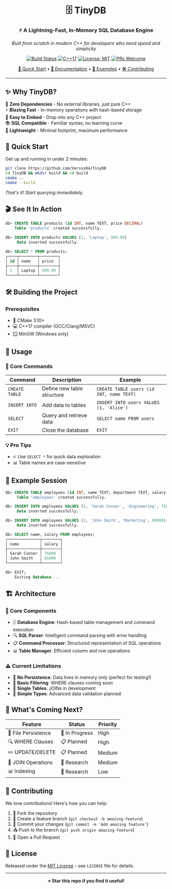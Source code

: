 <div align="center">

# 🗄️ TinyDB

### ⚡ A Lightning-Fast, In-Memory SQL Database Engine

*Built from scratch in modern C++ for developers who need speed and simplicity*

[![Build Status](https://img.shields.io/badge/build-passing-brightgreen.svg)](https://github.com)
[![C++17](https://img.shields.io/badge/C%2B%2B-17-blue.svg)](https://isocpp.org/)
[![License: MIT](https://img.shields.io/badge/License-MIT-yellow.svg)](https://opensource.org/licenses/MIT)
[![PRs Welcome](https://img.shields.io/badge/PRs-welcome-brightgreen.svg)](http://makeapullrequest.com)

[🚀 Quick Start](#-quick-start) • [📖 Documentation](#-usage) • [🎯 Examples](#-example-session) • [🛠️ Contributing](#-future-enhancements)

</div>

---

## ✨ Why TinyDB?

🎯 **Zero Dependencies** - No external libraries, just pure C++  
⚡ **Blazing Fast** - In-memory operations with hash-based storage  
🔧 **Easy to Embed** - Drop into any C++ project  
📚 **SQL Compatible** - Familiar syntax, no learning curve  
🐣 **Lightweight** - Minimal footprint, maximum performance  

## 🚀 Quick Start

Get up and running in under 2 minutes:

```bash
git clone https://github.com/Versus04/TinyDB
cd TinyDB && mkdir build && cd build
cmake .. 
cmake --build

```

*That's it! Start querying immediately.*

## 🎬 See It In Action

```sql
db> CREATE TABLE products (id INT, name TEXT, price DECIMAL)
    Table 'products' created successfully.

db> INSERT INTO products VALUES (1, 'Laptop', 999.99)
     Data inserted successfully.

db> SELECT * FROM products;
┌────┬────────┬────────┐
│ id │ name   │ price  │
├────┼────────┼────────┤
│ 1  │ Laptop │ 999.99 │
└────┴────────┴────────┘
```

## 🛠️ Building the Project

### Prerequisites
- 🔧 CMake 3.10+
- 💻 C++17 compiler (GCC/Clang/MSVC)
- 🪟 MinGW (Windows only)
## 📖 Usage

### 🎯 Core Commands

| Command | Description | Example |
|---------|-------------|---------|
| `CREATE TABLE` | Define new table structure | `CREATE TABLE users (id INT, name TEXT)` |
| `INSERT INTO` | Add data to tables | `INSERT INTO users VALUES (1, 'Alice')` |
| `SELECT` | Query and retrieve data | `SELECT name FROM users` |
| `EXIT` | Close the database | `EXIT` |

### 💡 Pro Tips
- 🔥 Use `SELECT *` for quick data exploration
- 📊 Table names are case-sensitive

## 🎯 Example Session

```sql
db> CREATE TABLE employees (id INT, name TEXT, department TEXT, salary INT);
     Table 'employees' created successfully.

db> INSERT INTO employees VALUES (1, 'Sarah Connor', 'Engineering', 75000);
     Data inserted successfully.

db> INSERT INTO employees VALUES (2, 'John Smith', 'Marketing', 65000);
     Data inserted successfully.

db> SELECT name, salary FROM employees;
┌──────────────┬────────┐
│ name         │ salary │
├──────────────┼────────┤
│ Sarah Connor │ 75000  │
│ John Smith   │ 65000  │
└──────────────┴────────┘

db> EXIT;   
    Exiting Database....
```

## 🏗️ Architecture

### 🧩 Core Components
- 🗄️ **Database Engine**: Hash-based table management and command execution
- 🔍 **SQL Parser**: Intelligent command parsing with error handling
- 📋 **Command Processor**: Structured representation of SQL operations
- 📊 **Table Manager**: Efficient column and row operations

### ⚠️ Current Limitations
- 💾 **No Persistence**: Data lives in memory only (perfect for testing!)
- 🎯 **Basic Filtering**: WHERE clauses coming soon
- 🔗 **Single Tables**: JOINs in development
- 📝 **Simple Types**: Advanced data validation planned

## 🚀 What's Coming Next?

| Feature | Status | Priority |
|---------|--------|----------|
| 💾 File Persistence | 🔄 In Progress | High |
| 🔍 WHERE Clauses | 📋 Planned | High |
| ✏️ UPDATE/DELETE | 📋 Planned | Medium |
| 🔗 JOIN Operations | 💭 Research | Medium |
| 📊 Indexing | 💭 Research | Low |

## 🤝 Contributing

We love contributions! Here's how you can help:

1. 🍴 Fork the repository
2. 🌿 Create a feature branch (`git checkout -b amazing-feature`)
3. 💾 Commit your changes (`git commit -m 'Add amazing feature'`)
4. 📤 Push to the branch (`git push origin amazing-feature`)
5. 🎉 Open a Pull Request

## 📄 License

Released under the [MIT License](https://opensource.org/licenses/MIT) - see `LICENSE` file for details.

---

<div align="center">

**⭐ Star this repo if you find it useful!**
</div>